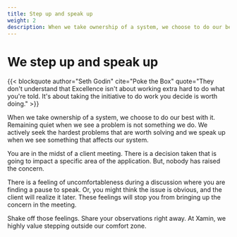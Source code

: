 ```yaml
---
title: Step up and speak up
weight: 2
description: When we take ownership of a system, we choose to do our best with it. Remaining quiet when we see a problem is not something we do. We actively seek the hardest problems that are worth solving and we speak up when we see something that affects our system.
---
```


# We step up and speak up

{{< blockquote author="Seth Godin" cite="Poke the Box" quote="They don't understand that Excellence isn't about working extra hard to do what you're told. It's about taking the initiative to do work you decide is worth doing." >}}

When we take ownership of a system, we choose to do our best with it. Remaining quiet when we see a problem is not something we do. We actively seek the hardest problems that are worth solving and we speak up when we see something that affects our system.

You are in the midst of a client meeting. There is a decision taken that is going to impact a specific area of the application. But, nobody has raised the concern.

There is a feeling of uncomfortableness during a discussion where you are finding a pause to speak. Or, you might think the issue is obvious, and the client will realize it later. These feelings will stop you from bringing up the concern in the meeting.

Shake off those feelings. Share your observations right away. At Xamin, we highly value stepping outside our comfort zone.
